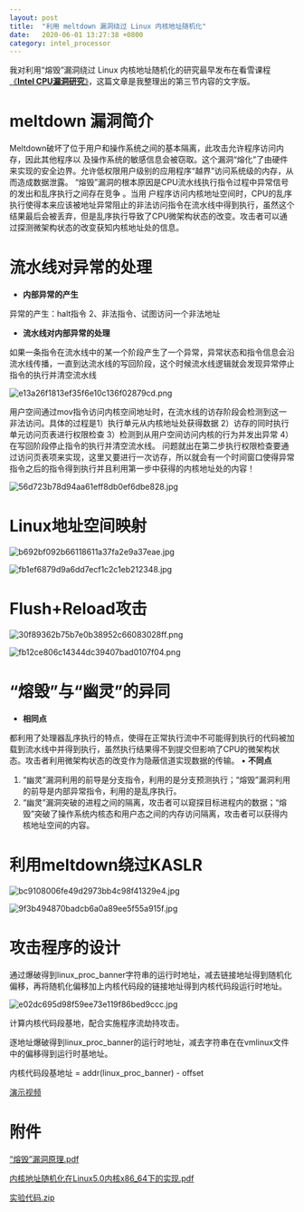 ```yaml
---
layout: post
title:  "利用 meltdown 漏洞绕过 Linux 内核地址随机化"
date:   2020-06-01 13:27:38 +0800
category: intel_processor
---
```

我对利用“熔毁”漏洞绕过 Linux 内核地址随机化的研究最早发布在看雪课程[《**Intel CPU漏洞研究**》](https://www.kanxue.com/book-section_list-76.htm)，这篇文章是我整理出的第三节内容的文字版。

# meltdown 漏洞简介

Meltdown破坏了位于⽤户和操作系统之间的基本隔离，此攻击允许程序访问内存，因此其他程序以
及操作系统的敏感信息会被窃取。这个漏洞“熔化”了由硬件来实现的安全边界。允许低权限⽤户级别的应⽤程序“越界”访问系统级的内存，从⽽造成数据泄露。
“熔毁”漏洞的根本原因是CPU流⽔线执⾏指令过程中异常信号的发出和乱序执⾏之间存在竞争 。当⽤
户程序访问内核地址空间时，CPU的乱序执⾏使得本来应该被地址异常阻⽌的⾮法访问指令在流⽔线中得到执⾏，虽然这个结果最后会被丢弃，但是乱序执⾏导致了CPU微架构状态的改变。攻击者可以通过探测微架构状态的改变获知内核地址处的信息。

# 流⽔线对异常的处理

- **内部异常的产⽣**

异常的产⽣：halt指令 2、⾮法指令、试图访问⼀个⾮法地址

- **流⽔线对内部异常的处理**

如果⼀条指令在流⽔线中的某⼀个阶段产⽣了⼀个异常，异常状态和指令信息会沿流⽔线传播，⼀直到达流⽔线的写回阶段，这个时候流⽔线逻辑就会发现异常停⽌指令的执⾏并清空流⽔线

![e13a26f1813ef35f6e10c136f02879cd.png](/assets/posts/2020-06-02-利用-meltdown-漏洞绕过-Linux-内核地址随机化/e13a26f1813ef35f6e10c136f02879cd.png)

⽤户空间通过mov指令访问内核空间地址时，在流⽔线的访存阶段会检测到这⼀⾮法访问。具体的过程是1）执⾏单元从内核地址处获得数据 2）访存的同时执⾏单元访问⻚表进⾏权限检查 3）检测到从⽤户空间访问内核的⾏为并发出异常 4）在写回阶段停⽌指令的执⾏并清空流⽔线。
问题就出在第⼆步执⾏权限检查要通过访问⻚表项来实现，这⾥⼜要进⾏⼀次访存，所以就会有⼀个时间窗⼝使得异常指令之后的指令得到执⾏并且利⽤第⼀步中获得的内核地址处的内容！

![56d723b78d94aa61eff8db0ef6dbe828.jpg](/assets/posts/2020-06-02-利用-meltdown-漏洞绕过-Linux-内核地址随机化/56d723b78d94aa61eff8db0ef6dbe828.jpg)

# Linux地址空间映射

![b692bf092b66118611a37fa2e9a37eae.jpg](/assets/posts/2020-06-02-利用-meltdown-漏洞绕过-Linux-内核地址随机化/b692bf092b66118611a37fa2e9a37eae.jpg)

![fb1ef6879d9a6dd7ecf1c2c1eb212348.jpg](/assets/posts/2020-06-02-利用-meltdown-漏洞绕过-Linux-内核地址随机化/fb1ef6879d9a6dd7ecf1c2c1eb212348.jpg)

# Flush+Reload攻击

![30f89362b75b7e0b38952c66083028ff.png](/assets/posts/2020-06-02-利用-meltdown-漏洞绕过-Linux-内核地址随机化/30f89362b75b7e0b38952c66083028ff.png)

![fb12ce806c14344dc39407bad0107f04.png](/assets/posts/2020-06-02-利用-meltdown-漏洞绕过-Linux-内核地址随机化/fb12ce806c14344dc39407bad0107f04.png)

# “熔毁”与“幽灵”的异同

- **相同点**

都利⽤了处理器乱序执⾏的特点，使得在正常执⾏流中不可能得到执⾏的代码被加载到流⽔线中并得到执⾏，虽然执⾏结果得不到提交但影响了CPU的微架构状态。攻击者利⽤微架构状态的改变作为隐蔽信道实现数据的传输。
• **不同点**

1. “幽灵”漏洞利⽤的前导是分⽀指令，利⽤的是分⽀预测执⾏；“熔毁”漏洞利⽤的前导是内部异常指令，利⽤的是乱序执⾏。
2. “幽灵”漏洞突破的进程之间的隔离，攻击者可以窥探⽬标进程内的数据；“熔毁”突破了操作系统内核态和⽤户态之间的内存访问隔离，攻击者可以获得内核地址空间的内容。

# 利用meltdown绕过KASLR

![bc9108006fe49d2973bb4c98f41329e4.jpg](/assets/posts/2020-06-02-利用-meltdown-漏洞绕过-Linux-内核地址随机化/bc9108006fe49d2973bb4c98f41329e4.jpg)

![9f3b494870badcb6a0a89ee5f55a915f.jpg](/assets/posts/2020-06-02-利用-meltdown-漏洞绕过-Linux-内核地址随机化/9f3b494870badcb6a0a89ee5f55a915f.jpg)

# 攻击程序的设计

通过爆破得到linux_proc_banner字符串的运行时地址，减去链接地址得到随机化偏移，再将随机化偏移加上内核代码段的链接地址得到内核代码段运行时地址。

![e02dc695d98f59ee73e119f86bed9ccc.jpg](/assets/posts/2020-06-02-利用-meltdown-漏洞绕过-Linux-内核地址随机化/e02dc695d98f59ee73e119f86bed9ccc.jpg)

计算内核代码段基地，配合实施程序流劫持攻击。

逐地址爆破得到linux_proc_banner的运行时地址，减去字符串在在vmlinux文件中的偏移得到运行时基地址。

内核代码段基地址 = addr(linux_proc_banner) - offset

[演示视频](https://www.bilibili.com/video/BV1G8a4z8EZx/?vd_source=e55c3842a48b813bb7e691d3241e4a19)

# 附件

[“熔毁”漏洞原理.pdf](/assets/posts/2020-06-02-利用-meltdown-漏洞绕过-Linux-内核地址随机化/熔毁漏洞原理.pdf)

[内核地址随机化在Linux5.0内核x86_64下的实现.pdf](/assets/posts/2020-06-02-利用-meltdown-漏洞绕过-Linux-内核地址随机化/内核地址随机化在Linux5.0内核x86_64下的实现.pdf)

[实验代码.zip](/assets/posts/2020-06-02-利用-meltdown-漏洞绕过-Linux-内核地址随机化/实验代码.zip)